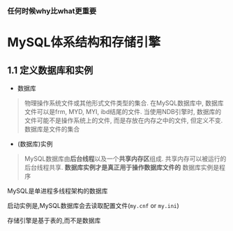 ### 任何时候why比what更重要
# MySQL体系结构和存储引擎
## 1.1 定义数据库和实例
- 数据库
> 物理操作系统文件或其他形式文件类型的集合.
> 在MySQL数据库中, 数据库文件可以是frm, MYD, MYI, ibd结尾的文件. 当使用NDB引擎时, 数据库的文件可能不是操作系统上的文件, 而是存放在内存之中的文件, 但定义不变.
> 数据库是文件的集合
- (数据库)实例
> MySQL数据库由**后台线程**以及一个**共享内存区**组成.
> 共享内存可以被运行的后台线程共享. **数据库实例才是真正用于操作数据库文件的**
> 数据库实例是程序

MySQL是单进程多线程架构的数据库

启动实例是,MySQL数据库会去读取配置文件(`my.cnf` or `my.ini`)

存储引擎是基于表的,而不是数据库
